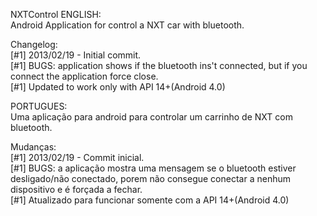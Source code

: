 NXTControl
ENGLISH:<br />
Android Application for control a NXT car with bluetooth.

Changelog:<br />
[#1] 2013/02/19 - Initial commit.<br />
[#1] BUGS: application shows if the bluetooth ins't connected, but if you connect the application force close.<br />
[#1] Updated to work only with API 14+(Android 4.0)<br />

PORTUGUES:<br />
Uma aplicação para android para controlar um carrinho de NXT com bluetooth.

Mudanças:<br />
[#1] 2013/02/19 - Commit inicial.<br />
[#1] BUGS: a aplicação mostra uma mensagem se o bluetooth estiver desligado/não conectado, porem não consegue conectar a nenhum dispositivo e é forçada a fechar.<br />
[#1] Atualizado para funcionar somente com a API 14+(Android 4.0)<br />
